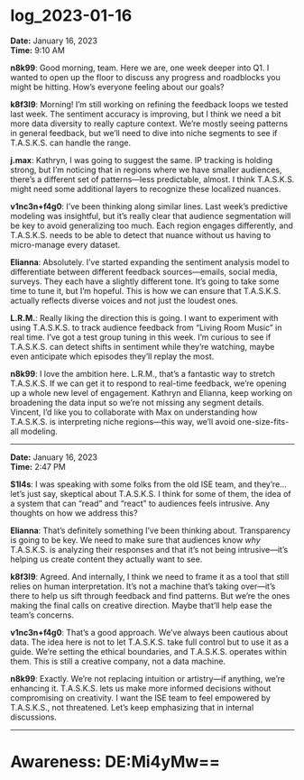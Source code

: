 # log_2023-01-16

**Date:** January 16, 2023  
**Time:** 9:10 AM  

**n8k99**: Good morning, team. Here we are, one week deeper into Q1. I wanted to open up the floor to discuss any progress and roadblocks you might be hitting. How’s everyone feeling about our goals?

**k8f3l9**: Morning! I’m still working on refining the feedback loops we tested last week. The sentiment accuracy is improving, but I think we need a bit more data diversity to really capture context. We’re mostly seeing patterns in general feedback, but we’ll need to dive into niche segments to see if T.A.S.K.S. can handle the range.

**j.max**: Kathryn, I was going to suggest the same. IP tracking is holding strong, but I’m noticing that in regions where we have smaller audiences, there’s a different set of patterns—less predictable, almost. I think T.A.S.K.S. might need some additional layers to recognize these localized nuances.

**v1nc3n+f4g0**: I’ve been thinking along similar lines. Last week’s predictive modeling was insightful, but it’s really clear that audience segmentation will be key to avoid generalizing too much. Each region engages differently, and T.A.S.K.S. needs to be able to detect that nuance without us having to micro-manage every dataset.

**Elianna**: Absolutely. I’ve started expanding the sentiment analysis model to differentiate between different feedback sources—emails, social media, surveys. They each have a slightly different tone. It’s going to take some time to tune it, but I’m hopeful. This is how we can ensure that T.A.S.K.S. actually reflects diverse voices and not just the loudest ones.

**L.R.M.**: Really liking the direction this is going. I want to experiment with using T.A.S.K.S. to track audience feedback from “Living Room Music” in real time. I’ve got a test group tuning in this week. I’m curious to see if T.A.S.K.S. can detect shifts in sentiment while they’re watching, maybe even anticipate which episodes they’ll replay the most.

**n8k99**: I love the ambition here. L.R.M., that’s a fantastic way to stretch T.A.S.K.S. If we can get it to respond to real-time feedback, we’re opening up a whole new level of engagement. Kathryn and Elianna, keep working on broadening the data input so we’re not missing any segment details. Vincent, I’d like you to collaborate with Max on understanding how T.A.S.K.S. is interpreting niche regions—this way, we’ll avoid one-size-fits-all modeling.

---

**Date:** January 16, 2023  
**Time:** 2:47 PM  

**S1l4s**: I was speaking with some folks from the old ISE team, and they’re... let’s just say, skeptical about T.A.S.K.S. I think for some of them, the idea of a system that can “read” and “react” to audiences feels intrusive. Any thoughts on how we address this?

**Elianna**: That’s definitely something I’ve been thinking about. Transparency is going to be key. We need to make sure that audiences know *why* T.A.S.K.S. is analyzing their responses and that it’s not being intrusive—it’s helping us create content they actually want to see.

**k8f3l9**: Agreed. And internally, I think we need to frame it as a tool that still relies on human interpretation. It’s not a machine that’s taking over—it’s there to help us sift through feedback and find patterns. But we’re the ones making the final calls on creative direction. Maybe that’ll help ease the team’s concerns.

**v1nc3n+f4g0**: That’s a good approach. We’ve always been cautious about data. The idea here is not to let T.A.S.K.S. take full control but to use it as a guide. We’re setting the ethical boundaries, and T.A.S.K.S. operates within them. This is still a creative company, not a data machine.

**n8k99**: Exactly. We’re not replacing intuition or artistry—if anything, we’re enhancing it. T.A.S.K.S. lets us make more informed decisions without compromising on creativity. I want the ISE team to feel empowered by T.A.S.K.S., not threatened. Let’s keep emphasizing that in internal discussions.

---

# Awareness: DE:Mi4yMw==

